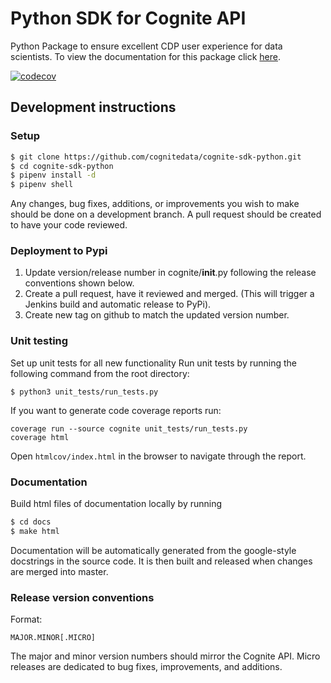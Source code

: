 Python SDK for Cognite API
==========================
Python Package to ensure excellent CDP user experience for data scientists.
To view the documentation for this package click [here](http://cognite-sdk-python.readthedocs.io/ "SDK Documentation").

[![codecov](https://codecov.io/gh/cognitedata/cognite-sdk-python/branch/master/graph/badge.svg)](https://codecov.io/gh/cognitedata/cognite-sdk-python)

## Development instructions
### Setup
```bash
$ git clone https://github.com/cognitedata/cognite-sdk-python.git
$ cd cognite-sdk-python
$ pipenv install -d
$ pipenv shell
```

Any changes, bug fixes, additions, or improvements you wish to make should be done on a development branch. A pull request should be created to have your code reviewed.
### Deployment to Pypi
1. Update version/release number in cognite/__init__.py following the release conventions shown below.
2. Create a pull request, have it reviewed and merged. (This will trigger a Jenkins build and automatic release to PyPi).
3. Create new tag on github to match the updated version number.

### Unit testing
Set up unit tests for all new functionality
Run unit tests by running the following command from the root directory:

`$ python3 unit_tests/run_tests.py`

If you want to generate code coverage reports run:

```
coverage run --source cognite unit_tests/run_tests.py
coverage html
```

Open `htmlcov/index.html` in the browser to navigate through the report.

### Documentation
Build html files of documentation locally by running
```bash
$ cd docs 
$ make html
```
Documentation will be automatically generated from the google-style docstrings in the source code. It is then built and released when changes are merged into master.

### Release version conventions
Format: 
``` 
MAJOR.MINOR[.MICRO]
```

The major and minor version numbers should mirror the Cognite API. Micro releases are dedicated to bug fixes, improvements, and additions.
